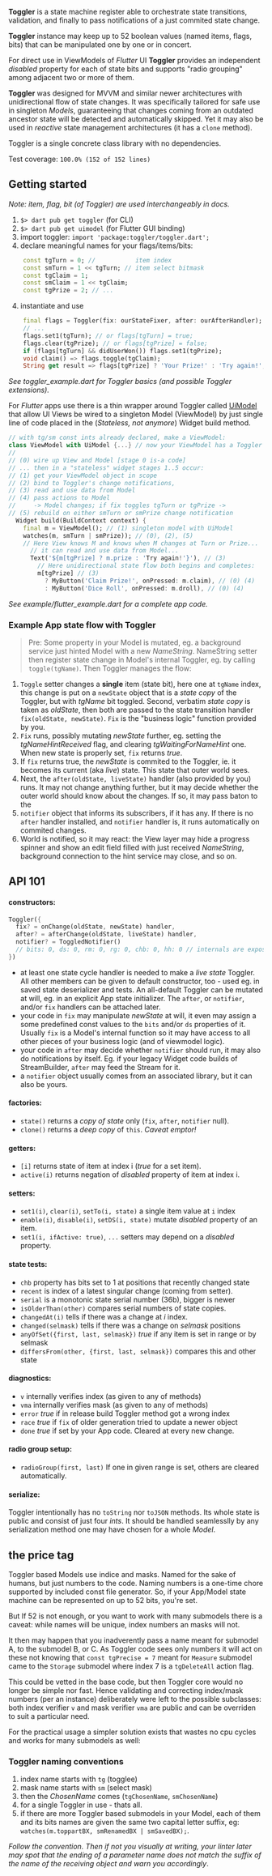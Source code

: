 **Toggler** is a state machine register able to orchestrate state transitions, validation, and finally to pass notifications of a just commited state change.

**Toggler** instance may keep up to 52 boolean values (named items, flags, bits) that can be manipulated one by one or in concert.

For direct use in ViewModels of _Flutter_ UI **Toggler** provides an independent _disabled_ property for each of state bits and supports "radio grouping" among adjacent two or more of them.

**Toggler** was designed for MVVM and similar newer architectures with unidirectional flow of state changes. It was specifically tailored for safe use in singleton _Models_, guaranteeing that changes coming from an outdated ancestor state will be detected and automatically skipped. Yet it may also be used in _reactive_ state management architectures (it has a `clone` method).

Toggler is a single concrete class library with no dependencies.

Test coverage: `100.0% (152 of 152 lines)`

## Getting started

_Note: item, flag, bit (of Toggler) are used interchangeably in docs._

 1. `$> dart pub get toggler` (for CLI)
 1. `$> dart pub get uimodel` (for Flutter GUI binding)
 2. import toggler: `import 'package:toggler/toggler.dart';`
 3. declare meaningful names for your flags/items/bits:
 ```Dart
     const tgTurn = 0; //           item index
     const smTurn = 1 << tgTurn; // item select bitmask
     const tgClaim = 1;
     const smClaim = 1 << tgClaim;
     const tgPrize = 2; // ...
 ```
 4. instantiate and use
 ```Dart
     final flags = Toggler(fix: ourStateFixer, after: ourAfterHandler);
     // ...
     flags.set1(tgTurn); // or flags[tgTurn] = true;
     flags.clear(tgPrize); // or flags[tgPrize] = false;
     if (flags[tgTurn] && didUserWon()) flags.set1(tgPrize);
     void claim() => flags.toggle(tgClaim);
     String get result => flags[tgPrize] ? 'Your Prize!' : 'Try again!';
 ```
_See toggler_example.dart for Toggler basics (and possible Toggler extensions)._

For _Flutter_ apps use there is a thin wrapper around Toggler called [UiModel](https://pub.dev/packages/uimodel) that allow UI Views be wired to a singleton Model (ViewModel) by just single line of code placed in the (_Stateless, not anymore_) Widget build method.
```Dart
// with tg/sm const ints already declared, make a ViewModel:
class ViewModel with UiModel {...} // now your ViewModel has a Toggler
//
// (0) wire up View and Model [stage 0 is-a code]
// ... then in a "stateless" widget stages 1..5 occur:
// (1) get your ViewModel object in scope
// (2) bind to Toggler's change notifications,
// (3) read and use data from Model
// (4) pass actions to Model
//     -> Model changes; if fix toggles tgTurn or tgPrize ->
// (5) rebuild on either smTurn or smPrize change notification
  Widget build(BuildContext context) {
    final m = ViewModel(); // (1) singleton model with UiModel
    watches(m, smTurn | smPrize)); // (0), (2), (5)
    // Here View knows M and knows when M changes at Turn or Prize...
      // it can read and use data from Model...
      Text('${m[tgPrize] ? m.prize : 'Try again!'}'), // (3)
        // Here unidirectional state flow both begins and completes:
        m[tgPrize] // (3)
          ? MyButton('Claim Prize!', onPressed: m.claim), // (0) (4)
          : MyButton('Dice Roll', onPressed: m.droll), // (0) (4)
```
_See example/flutter_example.dart for a complete app code._


### Example App state flow with Toggler

> Pre: Some property in your Model is mutated, eg. a background service just hinted Model with a new _NameString_. NameString setter then register state change in Model's internal Toggler, eg. by calling `toggle(tgName)`. Then Toggler manages the flow:

1. `Toggle` setter changes a **single** item (state bit), here one at `tgName` index, this change is put on a `newState` object that is a _state copy_ of the Toggler, but with _tgName_ bit toggled. Second, verbatim _state copy_ is taken as _oldState_, then both are passed to the state transition handler `fix(oldState, newState)`. `Fix` is the "business logic" function provided by you.
2. `Fix` runs, possibly mutating _newState_ further, eg. setting the _tgNameHintReceived_ flag, and clearing _tgWaitingForNameHint_ one. When new state is properly set, `fix` returns _true_.
3. If `fix` returns true, the _newState_ is commited to the Toggler, ie. it becomes its current (aka _live_) state. This state that outer world sees.
4. Next, the `after(oldState, liveState)` handler (also provided by you) runs. It may not change anything further, but it may decide whether the outer world should know about the changes. If so, it may pass baton to the
5. `notifier` object that informs its subscribers, if it has any. If there is no `after` handler installed, and `notifier` handler is, it runs automatically on commited changes.
6. World is notified, so it may react: the View layer may hide a progress spinner and show an edit field filled with just received _NameString_, background connection to the hint service may close, and so on.


## API 101

#### constructors:
```Dart
Toggler({
  fix? = onChange(oldState, newState) handler, 
  after? = afterChange(oldState, liveState) handler,
  notifier? = ToggledNotifier()
  // bits: 0, ds: 0, rm: 0, rg: 0, chb: 0, hh: 0 // internals are exposed too
})
```
- at least one state cycle handler is needed to make a _live state_ Toggler. All other members can be given to default constructor, too - used eg. in saved state deserializer and tests. An all-default Toggler can be mutated at will, eg. in an explicit App state initializer. The `after`, or `notifier`, and/or `fix` handlers can be attached later.
- your code in `fix` may manipulate _newState_ at will, it even may assign a some predefined const values to the `bits` and/or `ds` properties of it. Usually `fix` is a Model's internal function so it may have access to all other pieces of your business logic (and of viewmodel logic).
- your code in `after` may decide whether `notifier` should run, it may also do notifications by itself. Eg. if your legacy Widget code builds of StreamBuilder, `after` may feed the Stream for it.
- a `notifier` object usually comes from an associated library, but it can also be yours.

#### factories:
- `state()` returns a _copy of state_ only (`fix`, `after`, `notifier` null).
- `clone()` returns a _deep copy_ of `this`. _Caveat emptor!_

#### getters:
- `[i]` returns state of item at index i (_true_ for a set item).
- `active(i)` returns negation of _disabled_ property of item at index i.

#### setters:
- `set1(i)`, `clear(i)`, `setTo(i, state)` a single item value at `i` index
- `enable(i)`, `disable(i)`, `setDS(i, state)` mutate _disabled_ property of an item.
- `set1(i, ifActive: true)`, `...` setters may depend on a _disabled_ property.

#### state tests:
- `chb` property has bits set to 1 at positions that recently changed state
- `recent` is index of a latest singular change (coming from setter).
- `serial` is a monotonic state serial number (36b), bigger is newer
- `isOlderThan(other)` compares serial numbers of state copies.
- `changedAt(i)` tells if there was a change at _i_ index.
- `changed(selmask)` tells if there was a change on _selmask_ positions
- `anyOfSet({first, last, selmask})` _true_ if any item is set in range or by selmask
- `differsFrom(other, {first, last, selmask})` compares this and other state

#### diagnostics:
- `v` internally verifies index (as given to any of methods)
- `vma` internally verifies mask (as given to any of methods)
- `error` _true_ if in release build Toggler method got a wrong index
- `race` _true_ if `fix` of older generation tried to update a newer object
- `done` _true_ if set by your App code. Cleared at every new change.

#### radio group setup:
- `radioGroup(first, last)` If one in given range is set, others are cleared automatically.

#### serialize:
Toggler intentionally has no `toString` nor `toJSON` methods. Its whole state is public and consist of just four _ints_. It should be handled seamlesslly by any serialization method one may have chosen for a whole _Model_.


## the price tag

Toggler based Models use indice and masks.  Named for the sake of humans, but just numbers to the code. Naming numbers is a one-time chore supported by included const file generator. So, if your App/Model state machine can be represented on up to 52 bits, you're set.

But If 52 is not enough, or you want to work with many submodels there is a caveat: while names will be unique, index numbers an masks will not.

It then may happen that you inadverently pass a name meant for submodel A, to the submodel B, or C. As Toggler code sees only numbers it will act on these not knowing that `const tgPrecise = 7` meant for `Measure` submodel came to the `Storage` submodel where index 7 is a `tgDeleteAll` action flag.

This could be vetted in the base code, but then Toggler core would no longer be simple nor fast. Hence validating and correcting index/mask numbers (per an instance) deliberately were left to the possible subclasses: both index verifier `v` and mask verifier `vma` are public and can be overriden to suit a particular need.

For the practical usage a simpler solution exists that wastes no cpu cycles and works for many submodels as well:

### Toggler naming conventions

1. index name starts with `tg` (togglee)
2. mask name starts with `sm` (select mask)
3. then the _ChosenName_ comes (`tgChosenName`, `smChosenName`)
4. for a single Toggler in use - thats all.
5. if there are more Toggler based submodels in your Model, each of them and its bits names are given the same two capital letter suffix, eg: `watches(m.toppartBX, smRenamedBX | smSavedBX);`.

_Follow the convention. Then if not you visually at writing, your linter later may spot that the ending of a parameter name does not match the suffix of the name of the receiving object and warn you accordingly_.
